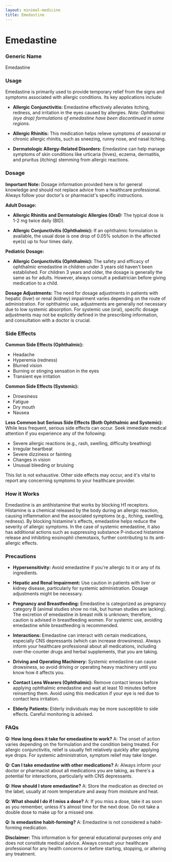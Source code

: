 ```yaml
---
layout: minimal-medicine
title: Emedastine
---
```


# Emedastine
### Generic Name
Emedastine

### Usage
Emedastine is primarily used to provide temporary relief from the signs and symptoms associated with allergic conditions.  Its key applications include:

* **Allergic Conjunctivitis:**  Emedastine effectively alleviates itching, redness, and irritation in the eyes caused by allergies.  *Note: Ophthalmic (eye drop) formulations of emedastine have been discontinued in some regions.*

* **Allergic Rhinitis:** This medication helps relieve symptoms of seasonal or chronic allergic rhinitis, such as sneezing, runny nose, and nasal itching.

* **Dermatologic Allergy-Related Disorders:** Emedastine can help manage symptoms of skin conditions like urticaria (hives), eczema, dermatitis, and pruritus (itching) stemming from allergic reactions.

### Dosage

**Important Note:**  Dosage information provided here is for general knowledge and should not replace advice from a healthcare professional. Always follow your doctor's or pharmacist's specific instructions.

**Adult Dosage:**

* **Allergic Rhinitis and Dermatologic Allergies (Oral):** The typical dose is 1-2 mg twice daily (BID).

* **Allergic Conjunctivitis (Ophthalmic):**  If an ophthalmic formulation is available, the usual dose is one drop of 0.05% solution in the affected eye(s) up to four times daily.

**Pediatric Dosage:**

* **Allergic Conjunctivitis (Ophthalmic):**  The safety and efficacy of ophthalmic emedastine in children under 3 years old haven't been established. For children 3 years and older, the dosage is generally the same as for adults.  However, always consult a pediatrician before giving medication to a child.

**Dosage Adjustments:**  The need for dosage adjustments in patients with hepatic (liver) or renal (kidney) impairment varies depending on the route of administration.  For ophthalmic use, adjustments are generally not necessary due to low systemic absorption. For systemic use (oral), specific dosage adjustments may not be explicitly defined in the prescribing information, and consultation with a doctor is crucial.

### Side Effects

**Common Side Effects (Ophthalmic):**

* Headache
* Hyperemia (redness)
* Blurred vision
* Burning or stinging sensation in the eyes
* Transient eye irritation

**Common Side Effects (Systemic):**

* Drowsiness
* Fatigue
* Dry mouth
* Nausea


**Less Common but Serious Side Effects (Both Ophthalmic and Systemic):**  While less frequent, serious side effects can occur.  Seek immediate medical attention if you experience any of the following:

* Severe allergic reactions (e.g., rash, swelling, difficulty breathing)
* Irregular heartbeat
* Severe dizziness or fainting
* Changes in vision
* Unusual bleeding or bruising

This list is not exhaustive.  Other side effects may occur, and it's vital to report any concerning symptoms to your healthcare provider.

### How it Works

Emedastine is an antihistamine that works by blocking H1 receptors.  Histamine is a chemical released by the body during an allergic reaction, causing inflammation and the associated symptoms (e.g., itching, swelling, redness). By blocking histamine's effects, emedastine helps reduce the severity of allergic symptoms.  In the case of systemic emedastine, it also has additional actions such as suppressing substance P-induced histamine release and inhibiting eosinophil chemotaxis, further contributing to its anti-allergic effects.


### Precautions

* **Hypersensitivity:** Avoid emedastine if you're allergic to it or any of its ingredients.

* **Hepatic and Renal Impairment:**  Use caution in patients with liver or kidney disease, particularly for systemic administration. Dosage adjustments might be necessary.

* **Pregnancy and Breastfeeding:**  Emedastine is categorized as pregnancy category B (animal studies show no risk, but human studies are lacking). The excretion of emedastine in breast milk is unknown; therefore, caution is advised in breastfeeding women.  For systemic use, avoiding emedastine while breastfeeding is recommended.

* **Interactions:** Emedastine can interact with certain medications, especially CNS depressants (which can increase drowsiness). Always inform your healthcare professional about all medications, including over-the-counter drugs and herbal supplements, that you are taking.

* **Driving and Operating Machinery:**  Systemic emedastine can cause drowsiness, so avoid driving or operating heavy machinery until you know how it affects you.

* **Contact Lens Wearers (Ophthalmic):** Remove contact lenses before applying ophthalmic emedastine and wait at least 10 minutes before reinserting them.  Avoid using this medication if your eye is red due to contact lens irritation.

* **Elderly Patients:** Elderly individuals may be more susceptible to side effects.  Careful monitoring is advised.


### FAQs

**Q: How long does it take for emedastine to work?**
A: The onset of action varies depending on the formulation and the condition being treated.  For allergic conjunctivitis, relief is usually felt relatively quickly after applying eye drops. For systemic administration, symptom relief may take longer.

**Q: Can I take emedastine with other medications?**
A:  Always inform your doctor or pharmacist about all medications you are taking, as there's a potential for interactions, particularly with CNS depressants.

**Q: How should I store emedastine?**
A: Store the medication as directed on the label, usually at room temperature and away from moisture and heat.

**Q: What should I do if I miss a dose?**
A: If you miss a dose, take it as soon as you remember, unless it's almost time for the next dose.  Do not take a double dose to make up for a missed one.

**Q: Is emedastine habit-forming?**
A: Emedastine is not considered a habit-forming medication.

**Disclaimer:** This information is for general educational purposes only and does not constitute medical advice.  Always consult your healthcare professional for any health concerns or before starting, stopping, or altering any treatment.
